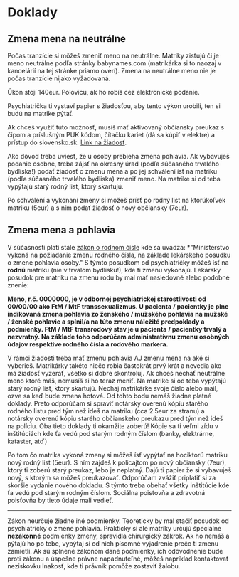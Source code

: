 # Doklady

## Zmena mena na neutrálne

Počas tranzície si môžeš zmeniť meno na neutrálne. Matriky zisťujú či je meno neutrálne podľa stránky babynames.com (matrikárka si to naozaj v kancelárií na tej stránke priamo overí). Zmena na neutrálne meno nie je počas tranzície nijako vyžadovaná.

Úkon stojí 140eur. Polovicu, ak ho robíš cez elektronické podanie. 

Psychiatrička ti vystaví papier s žiadosťou, aby tento výkon urobili, ten si budú na matrike pýtať.

Ak chceš využiť túto možnosť, musíš mať aktivovaný občiansky preukaz s čipom a príslušným PUK kódom, čítačku kariet (dá sa kúpiť v elektre) a prístup do slovensko.sk. [Link na žiadosť](https://portal.minv.sk/wps/wcm/connect/sk/site/main/zivotne-situacie/matrika-zivotna-udalost/ziadost-zmena-mena-priezviska-ine+zmeny-opravy/podanie-ziadosti-o-zmenu-mena-zmenu-rodneho-priezviska/).

Ako dôvod treba uviesť, že u osoby prebieha zmena pohlavia.
Ak vybavuješ podanie osobne, treba zájsť na okresný úrad (podľa súčasného trvalého bydliska!) podať žiadosť o zmenu mena a po jej schválení ísť na matriku (podľa súčasného trvalého bydliska) zmeniť meno. Na matrike si od teba vypýtajú starý rodný list, ktorý skartujú.

Po schválení a vykonaní zmeny si môžeš prísť po rodný list na ktorúkoľvek matriku (5eur) a s ním podať žiadosť o nový občiansky (7eur).

## Zmena mena a pohlavia

V súčasnosti platí stále [zákon o rodnom čísle](https://www.zakonypreludi.sk/zz/1995-301#p8) kde sa uvádza: *"Ministerstvo vykoná na požiadanie zmenu rodného čísla, na základe lekárskeho posudku o zmene pohlavia osoby."
S týmto posudkom od psychiatričky môžeš ísť na **rodnú** matriku (nie v trvalom bydlisku!), kde ti zmenu vykonajú.
Lekársky posudok pre matriku na zmenu rodu by mal mať nasledovné alebo podobné znenie: 

**Meno, r.č. 0000000, je v odbornej psychiatrickej starostlivosti od 00/00/00 ako FtM / MtF transsexualizmus. U pacienta / pacientky je plne indikovaná zmena pohlavia zo ženského / mužského pohlavia na mužské / ženské pohlavie a splnil/a na túto zmenu náležité predpoklady a podmienky. FtM / MtF transrodový stav je u pacienta / pacientky trvalý a nezvratný. Na základe toho odporúčam administratívnu zmenu osobných údajov respektíve rodného čísla a rodového markera.**

V rámci žiadosti treba mať zmenu pohlavia AJ zmenu mena na aké si vyberieš. Matrikárky takéto niečo robia častokrát prvý krát a nevedia ako má žiadosť vyzerať, všetko si dobre skontroluj. Ak chceš nechať neutrálne meno ktoré máš, nemusíš si ho teraz meniť. Na matrike si od teba vypýtajú starý rodný list, ktorý skartujú.
Nechaj matrikárke svoje číslo alebo mail, ozve sa keď bude zmena hotová. Od tohto bodu nemáš žiadne platné doklady. Preto odporúčam si spraviť notársky overenú kópiu starého rodného listu pred tým než ideš na matriku (cca 2.5eur za stranu) a notársky overenú kópiu starého občianskeho preukazu pred tým než ideš na políciu. Oba tieto doklady ti okamžite zoberú! Kópie sa ti veľmi zídu v inštitúciách kde ťa vedú pod starým rodným číslom (banky, elektrárne, kataster, atď)

Po tom čo matrika vykoná zmeny si môžeš ísť vypýtať na hociktorú matriku nový rodný list (5eur). S ním zájdeš k policajtom po nový občiansky (7eur), ktorý ti zoberú starý preukaz, lebo je neplatný. Dajú ti papier že si vybavuješ nový, s ktorým sa môžeš preukazovať. Odporúčam zvážiť priplatiť si za skoršie vydanie nového dokladu. S týmto treba obehať všetky inštitúcie kde ťa vedú pod starým rodným číslom. Sociálna poisťovňa a zdravotná poisťovňa by tieto údaje mali vedieť.

* * *

Zákon neurčuje žiadne iné podmienky. Teoreticky by mal stačiť posudok od psychiatričky o zmene pohlavia. Prakticky si ale matriky určujú špeciálne **nezákonné** podmienky zmeny, spravidla chirurgický zákrok. Ak ho nemáš a pýtajú ho po tebe, vypýtaj si od nich písomné vyjadrenie prečo ti zmenu zamietli. Ak sú splnené zákonom dané podmienky, ich odôvodnenie bude proti zákonu a úspešne právne napadnuteľné, môžeš napríklad kontaktovať neziskovku Inakosť, kde ti právnik pomôže zostaviť žalobu.